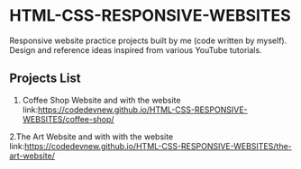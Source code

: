 # HTML-CSS-RESPONSIVE-WEBSITES
Responsive website practice projects built by me (code written by myself). Design and reference ideas inspired from various YouTube tutorials.
## Projects List
1. Coffee Shop Website and with the website link:https://codedevnew.github.io/HTML-CSS-RESPONSIVE-WEBSITES/coffee-shop/
   
2.The Art Website and with with the website link:https://codedevnew.github.io/HTML-CSS-RESPONSIVE-WEBSITES/the-art-website/
